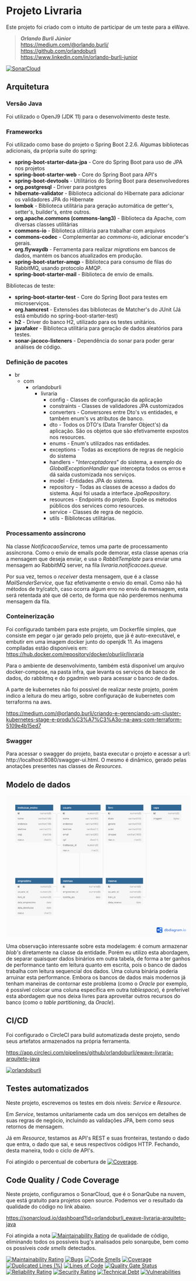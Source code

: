 # Projeto Livraria

Este projeto foi criado com o intuito de participar de um teste para a eWave.

> ***Orlando Burli Júnior*** <br/>
> https://medium.com/@orlando.burli/ <br/>
> https://github.com/orlandoburli <br/>
> https://www.linkedin.com/in/orlando-burli-junior

[![SonarCloud](https://sonarcloud.io/images/project_badges/sonarcloud-white.svg)](https://sonarcloud.io/dashboard?id=orlandoburli_ewave-livraria-arquiteto-java)

## Arquitetura

### Versão Java

Foi utilizado o OpenJ9 (JDK 11) para o desenvolvimento deste teste.

### Frameworks

Foi utilizado como base do projeto o Spring Boot 2.2.6. Algumas bibliotecas adicionais, da própria suite do spring:
  * **spring-boot-starter-data-jpa** - Core do Spring Boot para uso de JPA nos projetos
  * **spring-boot-starter-web** - Core do Spring Boot para API's 
  * **spring-boot-devtools** - Utilitários do Spring Boot para desenvolvedores
  * **org.postgresql** - Driver para postgres
  * **hibernate-validator** - Biblioteca adicional do Hibernate para adicionar os validadores JPA do Hibernate
  * **lombok** - Biblioteca utilitária para geração automática de getter's, setter's, builder's, entre outros.
  * **org.apache.commons (commons-lang3)** - Biblioteca da Apache, com diversas classes utilitárias
  * **commons-io** - Biblioteca utilitária para trabalhar com arquivos
  * **commons-codec** - Complementar ao *commons-io*, adicionar encoder's gerais.
  * **org.flywaydb** - Ferramenta para realizar *migrations* em bancos de dados, mantém os bancos atualizados em produção.
  * **spring-boot-starter-amqp** - Biblioteca para consumo de filas do RabbitMQ, usando protocolo AMQP.
  * **spring-boot-starter-mail** - Biblioteca de envio de emails.

Bibliotecas de teste:
  * **spring-boot-starter-test** - Core do Spring Boot para testes em microserviços.
  * **org.hamcrest** - Extensões das bibliotecas de Matcher's do JUnit (Já está embutido no spring-boot-starter-test)
  * **h2** - Driver do banco H2, utilizado para os testes unitários.
  * **javafaker** - Biblioteca utilitária para geração de dados aleatórios para testes.
  * **sonar-jacoco-listeners** - Dependência do sonar para poder gerar análises de código.

### Definição de pacotes
* br
  * com
    * orlandoburli
      * livraria
        * config - Classes de configuração da aplicação
        * constraints - Classes de validadores JPA customizados
        * converters - Conversores entre Dto's vs entidades, e também enum's vs atributos de banco.
        * dto - Todos os DTO's (Data Transfer Object's) da aplicação. São os objetos que são efetivamente expostos nos resources.
        * enums - Enum's utilizados nas entidades.
        * exceptions - Todas as exceptions de regras de negócio do sistema
        * handlers - "*Interceptadores*" do sistema, a exemplo do *GlobalExceptionHandler* que intercepta todos os erros e dá saída customizada nos serviços.
        * model - Entidades JPA do sistema.
        * repository - Todas as classes de acesso a dados do sistema. Aqui foi usada a interface *JpaRepository*.
        * resources - Endpoints do projeto. Expõe os métodos públicos dos services como resources.
        * service - Classes de regra de negócio. 
        * utils - Bibliotecas utilitárias.

### Processamento assíncrono

Na classe *NotificacaoService*, temos uma parte de processamento assíncrona. Como o envio de emails pode demorar, esta classe apenas cria a mensagem que deseja enviar, e usa o *RabbitTemplate* para enviar uma mensagem ao RabbitMQ server, na fila *livraria.notificacoes.queue*. 

Por sua vez, temos o *receiver* desta mensagem, que é a classe *MailSenderService*, que faz efetivamente o envio do email. Como não há métodos de try/catch, caso ocorra algum erro no envio da mensagem, esta será retentada até que dê certo, de forma que não perderemos nenhuma mensagem da fila.

### Conteinerização

Foi configurado também para este projeto, um Dockerfile simples, que consiste em pegar o jar gerado pelo projeto, que já é auto-executável, e embutir em uma imagem docker junto do openjdk 11. As imagens compiladas estão disponíveis em: https://hub.docker.com/repository/docker/oburlijr/livraria

Para o ambiente de desenvolvimento, também está disponível um arquivo docker-compose, na pasta infra, que levanta os serviços de banco de dados, do rabbitmq e do pgadmin web para acessar o banco de dados.

A parte de kubernetes não foi possível de realizar neste projeto, porém indico a leitura do meu artigo, sobre configuração de kubernetes com terraforms na aws.

https://medium.com/@orlando.burli/criando-e-gerenciando-um-cluster-kubernetes-stage-e-produ%C3%A7%C3%A3o-na-aws-com-terraform-5109e4b15ed7

### Swagger

Para acessar o swagger do projeto, basta executar o projeto e acessar a url: http://localhost:8080/swagger-ui.html. O mesmo é dinâmico, gerado pelas anotações presentes nas classes de *Resources*.

## Modelo de dados
[![modelo](docs/Livraria.png)](https://dbdiagram.io/d/5e285bfd9e76504e0ef08a7c)

Uma observação interessante sobre esta modelagem: é comum armazenar *blob's* diretamente na classe da entidade. Porém eu utilizo esta abordagem, de separar quaisquer dados binários em outra tabela, de forma a ter ganhos de performance tanto em leitura quanto em escrita, pois o banco de dados trabalha com leitura sequencial dos dados. Uma coluna binária poderia arruinar esta performance. Embora os bancos de dados mais modernos já tenham maneiras de contornar este problema (como o *Oracle* por exemplo, é possível colocar uma coluna específica em outra *tablespace*), é preferível esta abordagem que nos deixa livres para aproveitar outros recursos do banco (como o *table partitioning*, da *Oracle*).

## CI/CD

Foi configurado o CircleCI para build automatizada deste projeto, sendo seus artefatos armazenados na própria ferramenta.

https://app.circleci.com/pipelines/github/orlandoburli/ewave-livraria-arquiteto-java

[![orlandoburli](https://circleci.com/gh/orlandoburli/ewave-livraria-arquiteto-java.svg?style=shield)](https://circleci.com/gh/orlandoburli/ewave-livraria-arquiteto-java.svg?style=shield)

## Testes automatizados

Neste projeto, escrevemos os testes em dois níveis: *Service* e *Resource*. 

Em *Service*, testamos unitariamente cada um dos serviços em detalhes de suas regras de negócio, incluindo as validações JPA, bem como seus retornos de mensagem.

Já em *Resource*, testamos as API's REST e suas fronteiras, testando o dado que entra, o dado que sai, e seus respectivos códigos HTTP. Fechando, desta maneira, todo o ciclo de API's.

Foi atingido o percentual de cobertura de [![Coverage](https://sonarcloud.io/api/project_badges/measure?project=orlandoburli_ewave-livraria-arquiteto-java&metric=coverage)](https://sonarcloud.io/dashboard?id=orlandoburli_ewave-livraria-arquiteto-java). 

## Code Quality / Code Coverage

Neste projeto, configuramos o SonarCloud, que é o SonarQube na nuvem, que está gratuito para projetos open source. Podemos ver o resultado da qualidade do código no link abaixo.

https://sonarcloud.io/dashboard?id=orlandoburli_ewave-livraria-arquiteto-java

Foi atingida a nota [![Maintainability Rating](https://sonarcloud.io/api/project_badges/measure?project=orlandoburli_ewave-livraria-arquiteto-java&metric=sqale_rating)](https://sonarcloud.io/dashboard?id=orlandoburli_ewave-livraria-arquiteto-java) de qualidade de código, eliminando todos os possíveis bug's analisados pelo sonarqube, bem como os possíveis *code smells* detectados.


[![Maintainability Rating](https://sonarcloud.io/api/project_badges/measure?project=orlandoburli_ewave-livraria-arquiteto-java&metric=sqale_rating)](https://sonarcloud.io/dashboard?id=orlandoburli_ewave-livraria-arquiteto-java)
[![Bugs](https://sonarcloud.io/api/project_badges/measure?project=orlandoburli_ewave-livraria-arquiteto-java&metric=bugs)](https://sonarcloud.io/dashboard?id=orlandoburli_ewave-livraria-arquiteto-java)
[![Code Smells](https://sonarcloud.io/api/project_badges/measure?project=orlandoburli_ewave-livraria-arquiteto-java&metric=code_smells)](https://sonarcloud.io/dashboard?id=orlandoburli_ewave-livraria-arquiteto-java)
[![Coverage](https://sonarcloud.io/api/project_badges/measure?project=orlandoburli_ewave-livraria-arquiteto-java&metric=coverage)](https://sonarcloud.io/dashboard?id=orlandoburli_ewave-livraria-arquiteto-java)
[![Duplicated Lines (%)](https://sonarcloud.io/api/project_badges/measure?project=orlandoburli_ewave-livraria-arquiteto-java&metric=duplicated_lines_density)](https://sonarcloud.io/dashboard?id=orlandoburli_ewave-livraria-arquiteto-java)
[![Lines of Code](https://sonarcloud.io/api/project_badges/measure?project=orlandoburli_ewave-livraria-arquiteto-java&metric=ncloc)](https://sonarcloud.io/dashboard?id=orlandoburli_ewave-livraria-arquiteto-java)
[![Quality Gate Status](https://sonarcloud.io/api/project_badges/measure?project=orlandoburli_ewave-livraria-arquiteto-java&metric=alert_status)](https://sonarcloud.io/dashboard?id=orlandoburli_ewave-livraria-arquiteto-java)
[![Reliability Rating](https://sonarcloud.io/api/project_badges/measure?project=orlandoburli_ewave-livraria-arquiteto-java&metric=reliability_rating)](https://sonarcloud.io/dashboard?id=orlandoburli_ewave-livraria-arquiteto-java)
[![Security Rating](https://sonarcloud.io/api/project_badges/measure?project=orlandoburli_ewave-livraria-arquiteto-java&metric=security_rating)](https://sonarcloud.io/dashboard?id=orlandoburli_ewave-livraria-arquiteto-java)
[![Technical Debt](https://sonarcloud.io/api/project_badges/measure?project=orlandoburli_ewave-livraria-arquiteto-java&metric=sqale_index)](https://sonarcloud.io/dashboard?id=orlandoburli_ewave-livraria-arquiteto-java)
[![Vulnerabilities](https://sonarcloud.io/api/project_badges/measure?project=orlandoburli_ewave-livraria-arquiteto-java&metric=vulnerabilities)](https://sonarcloud.io/dashboard?id=orlandoburli_ewave-livraria-arquiteto-java)
